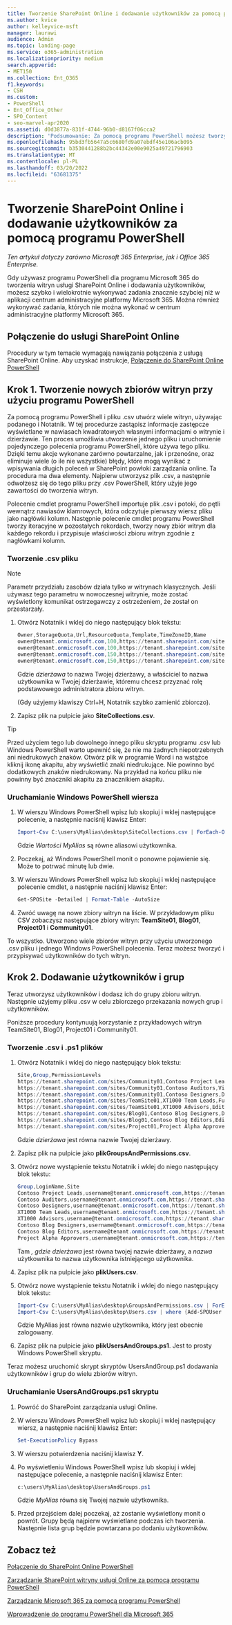```yaml
---
title: Tworzenie SharePoint Online i dodawanie użytkowników za pomocą programu PowerShell
ms.author: kvice
author: kelleyvice-msft
manager: laurawi
audience: Admin
ms.topic: landing-page
ms.service: o365-administration
ms.localizationpriority: medium
search.appverid:
- MET150
ms.collection: Ent_O365
f1.keywords:
- CSH
ms.custom:
- PowerShell
- Ent_Office_Other
- SPO_Content
- seo-marvel-apr2020
ms.assetid: d0d3877a-831f-4744-96b0-d8167f06cca2
description: 'Podsumowanie: Za pomocą programu PowerShell możesz tworzyć SharePoint witryny online, a następnie dodawać do nich użytkowników i grupy.'
ms.openlocfilehash: 95bd3fb5647a5c6680fd9a07ebdf45e106acb095
ms.sourcegitcommit: b3530441288b2bc44342e00e9025a49721796903
ms.translationtype: MT
ms.contentlocale: pl-PL
ms.lasthandoff: 03/20/2022
ms.locfileid: "63681375"
---
```

# <a name="create-sharepoint-online-sites-and-add-users-with-powershell"></a>Tworzenie SharePoint Online i dodawanie użytkowników za pomocą programu PowerShell

*Ten artykuł dotyczy zarówno Microsoft 365 Enterprise, jak i Office 365 Enterprise.*

Gdy używasz programu PowerShell dla programu Microsoft 365 do tworzenia witryn usługi SharePoint Online i dodawania użytkowników, możesz szybko i wielokrotnie wykonywać zadania znacznie szybciej niż w aplikacji centrum administracyjne platformy Microsoft 365. Można również wykonywać zadania, których nie można wykonać w centrum administracyjne platformy Microsoft 365.

## <a name="connect-to-sharepoint-online"></a>Połączenie do usługi SharePoint Online

Procedury w tym temacie wymagają nawiązania połączenia z usługą SharePoint Online. Aby uzyskać instrukcje, [Połączenie do SharePoint Online PowerShell](/powershell/sharepoint/sharepoint-online/connect-sharepoint-online)

## <a name="step-1-create-new-site-collections-using-powershell"></a>Krok 1. Tworzenie nowych zbiorów witryn przy użyciu programu PowerShell

Za pomocą programu PowerShell i pliku .csv utwórz wiele witryn, używając podanego i Notatnik. W tej procedurze zastąpisz informacje zastępcze wyświetlane w nawiasach kwadratowych własnymi informacjami o witrynie i dzierżawie. Ten proces umożliwia utworzenie jednego pliku i uruchomienie pojedynczego polecenia programu PowerShell, które używa tego pliku. Dzięki temu akcje wykonane zarówno powtarzalne, jak i przenośne, oraz eliminuje wiele (o ile nie wszystkie) błędy, które mogą wynikać z wpisywania długich poleceń w SharePoint powłoki zarządzania online. Ta procedura ma dwa elementy. Najpierw utworzysz plik .csv, a następnie odwołzesz się do tego pliku przy .csv PowerShell, który użyje jego zawartości do tworzenia witryn.

Polecenie cmdlet programu PowerShell importuje plik .csv i potoki, do pętli wewnątrz nawiasów klamrowych, która odczytuje pierwszy wiersz pliku jako nagłówki kolumn. Następnie polecenie cmdlet programu PowerShell tworzy iteracyjne w pozostałych rekordach, tworzy nowy zbiór witryn dla każdego rekordu i przypisuje właściwości zbioru witryn zgodnie z nagłówkami kolumn.

### <a name="create-a-csv-file"></a>Tworzenie .csv pliku

> [!NOTE]
> Parametr przydziału zasobów działa tylko w witrynach klasycznych. Jeśli używasz tego parametru w nowoczesnej witrynie, może zostać wyświetlony komunikat ostrzegawczy z ostrzeżeniem, że został on przestarzały.

1. Otwórz Notatnik i wklej do niego następujący blok tekstu:

   ```powershell
   Owner,StorageQuota,Url,ResourceQuota,Template,TimeZoneID,Name
   owner@tenant.onmicrosoft.com,100,https://tenant.sharepoint.com/sites/TeamSite01,25,EHS#1,10,Contoso Team Site
   owner@tenant.onmicrosoft.com,100,https://tenant.sharepoint.com/sites/Blog01,25,BLOG#0,10,Contoso Blog
   owner@tenant.onmicrosoft.com,150,https://tenant.sharepoint.com/sites/Project01,25,PROJECTSITE#0,10,Project Alpha
   owner@tenant.onmicrosoft.com,150,https://tenant.sharepoint.com/sites/Community01,25,COMMUNITY#0,10,Community Site
   ```

   Gdzie *dzierżawa* to nazwa Twojej dzierżawy, a  właściciel to nazwa użytkownika w Twojej dzierżawie, któremu chcesz przyznać rolę podstawowego administratora zbioru witryn.

   (Gdy użyjemy klawiszy Ctrl+H, Notatnik szybko zamienić zbiorczo).

2. Zapisz plik na pulpicie jako **SiteCollections.csv**.

> [!TIP]
> Przed użyciem tego lub dowolnego innego pliku skryptu programu .csv lub Windows PowerShell warto upewnić się, że nie ma żadnych niepotrzebnych ani niedrukowych znaków. Otwórz plik w programie Word i na wstążce kliknij ikonę akapitu, aby wyświetlić znaki niedrukujące. Nie powinno być dodatkowych znaków niedrukowany. Na przykład na końcu pliku nie powinny być znaczniki akapitu za znacznikiem akapitu.

### <a name="run-the-windows-powershell-command"></a>Uruchamianie Windows PowerShell wiersza

1. W wierszu Windows PowerShell wpisz lub skopiuj i wklej następujące polecenie, a następnie naciśnij klawisz Enter:

   ```powershell
   Import-Csv C:\users\MyAlias\desktop\SiteCollections.csv | ForEach-Object {New-SPOSite -Owner $_.Owner -StorageQuota $_.StorageQuota -Url $_.Url -NoWait -ResourceQuota $_.ResourceQuota -Template $_.Template -TimeZoneID $_.TimeZoneID -Title $_.Name}
   ```

   Gdzie *Wartości MyAlias* są równe aliasowi użytkownika.

2. Poczekaj, aż Windows PowerShell monit o ponowne pojawienie się. Może to potrwać minutę lub dwie.

3. W wierszu Windows PowerShell wpisz lub skopiuj i wklej następujące polecenie cmdlet, a następnie naciśnij klawisz Enter:

   ```powershell
   Get-SPOSite -Detailed | Format-Table -AutoSize
   ```

4. Zwróć uwagę na nowe zbiory witryn na liście. W przykładowym pliku CSV zobaczysz następujące zbiory witryn: **TeamSite01**, **Blog01**, **Project01** i **Community01**.

To wszystko. Utworzono wiele zbiorów witryn przy użyciu utworzonego .csv pliku i jednego Windows PowerShell polecenia. Teraz możesz tworzyć i przypisywać użytkowników do tych witryn.

## <a name="step-2-add-users-and-groups"></a>Krok 2. Dodawanie użytkowników i grup

Teraz utworzysz użytkowników i dodasz ich do grupy zbioru witryn. Następnie użyjemy pliku .csv w celu zbiorczego przekazania nowych grup i użytkowników.

Poniższe procedury kontynuują korzystanie z przykładowych witryn TeamSite01, Blog01, Project01 i Community01.

### <a name="create-csv-and-ps1-files"></a>Tworzenie .csv i .ps1 plików

1. Otwórz Notatnik i wklej do niego następujący blok tekstu:

   ```powershell
   Site,Group,PermissionLevels
   https://tenant.sharepoint.com/sites/Community01,Contoso Project Leads,Full Control
   https://tenant.sharepoint.com/sites/Community01,Contoso Auditors,View Only
   https://tenant.sharepoint.com/sites/Community01,Contoso Designers,Design
   https://tenant.sharepoint.com/sites/TeamSite01,XT1000 Team Leads,Full Control
   https://tenant.sharepoint.com/sites/TeamSite01,XT1000 Advisors,Edit
   https://tenant.sharepoint.com/sites/Blog01,Contoso Blog Designers,Design
   https://tenant.sharepoint.com/sites/Blog01,Contoso Blog Editors,Edit
   https://tenant.sharepoint.com/sites/Project01,Project Alpha Approvers,Full Control
   ```

   Gdzie *dzierżawa* jest równa nazwie Twojej dzierżawy.

2. Zapisz plik na pulpicie jako **plikGroupsAndPermissions.csv**.

3. Otwórz nowe wystąpienie tekstu Notatnik i wklej do niego następujący blok tekstu:

   ```powershell
   Group,LoginName,Site
   Contoso Project Leads,username@tenant.onmicrosoft.com,https://tenant.sharepoint.com/sites/Community01
   Contoso Auditors,username@tenant.onmicrosoft.com,https://tenant.sharepoint.com/sites/Community01
   Contoso Designers,username@tenant.onmicrosoft.com,https://tenant.sharepoint.com/sites/Community01
   XT1000 Team Leads,username@tenant.onmicrosoft.com,https://tenant.sharepoint.com/sites/TeamSite01
   XT1000 Advisors,username@tenant.onmicrosoft.com,https://tenant.sharepoint.com/sites/TeamSite01
   Contoso Blog Designers,username@tenant.onmicrosoft.com,https://tenant.sharepoint.com/sites/Blog01
   Contoso Blog Editors,username@tenant.onmicrosoft.com,https://tenant.sharepoint.com/sites/Blog01
   Project Alpha Approvers,username@tenant.onmicrosoft.com,https://tenant.sharepoint.com/sites/Project01
   ```

   Tam *, gdzie dzierżawa* jest równa twojej nazwie dzierżawy, a *nazwa* użytkownika to nazwa użytkownika istniejącego użytkownika.

4. Zapisz plik na pulpicie jako **plikUsers.csv**.

5. Otwórz nowe wystąpienie tekstu Notatnik i wklej do niego następujący blok tekstu:

   ```powershell
   Import-Csv C:\users\MyAlias\desktop\GroupsAndPermissions.csv | ForEach-Object {New-SPOSiteGroup -Group $_.Group -PermissionLevels $_.PermissionLevels -Site $_.Site}
   Import-Csv C:\users\MyAlias\desktop\Users.csv | where {Add-SPOUser -Group $_.Group –LoginName $_.LoginName -Site $_.Site}
   ```

   Gdzie MyAlias jest równa nazwie użytkownika, który jest obecnie zalogowany.

6. Zapisz plik na pulpicie jako **plikUsersAndGroups.ps1**. Jest to prosty Windows PowerShell skryptu.

Teraz możesz uruchomić skrypt skryptów UsersAndGroup.ps1 dodawania użytkowników i grup do wielu zbiorów witryn.

### <a name="run-usersandgroupsps1-script"></a>Uruchamianie UsersAndGroups.ps1 skryptu

1. Powróć do SharePoint zarządzania usługi Online.

2. W wierszu Windows PowerShell wpisz lub skopiuj i wklej następujący wiersz, a następnie naciśnij klawisz Enter:

   ```powershell
   Set-ExecutionPolicy Bypass
   ```

3. W wierszu potwierdzenia naciśnij klawisz **Y**.

4. Po wyświetleniu Windows PowerShell wpisz lub skopiuj i wklej następujące polecenie, a następnie naciśnij klawisz Enter:

   ```powershell
   c:\users\MyAlias\desktop\UsersAndGroups.ps1
   ```

   Gdzie *MyAlias* równa się Twojej nazwie użytkownika.

5. Przed przejściem dalej poczekaj, aż zostanie wyświetlony monit o powrót. Grupy będą najpierw wyświetlane podczas ich tworzenia. Następnie lista grup będzie powtarzana po dodaniu użytkowników.

## <a name="see-also"></a>Zobacz też

[Połączenie do SharePoint Online PowerShell](/powershell/sharepoint/sharepoint-online/connect-sharepoint-online)

[Zarządzanie SharePoint witryny usługi Online za pomocą programu PowerShell](manage-sharepoint-site-groups-with-powershell.md)

[Zarządzanie Microsoft 365 za pomocą programu PowerShell](manage-microsoft-365-with-microsoft-365-powershell.md)

[Wprowadzenie do programu PowerShell dla Microsoft 365](getting-started-with-microsoft-365-powershell.md)
